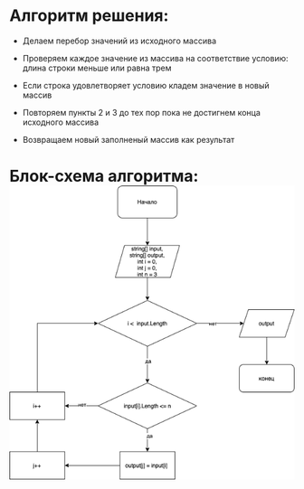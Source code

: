 # Алгоритм решения:

* Делаем перебор значений из исходного массива

* Проверяем каждое значение из массива на соответствие условию: длина строки меньше или равна трем

* Если строка удовлетворяет условию кладем значение в новый массив

* Повторяем пункты 2 и 3 до тех пор пока не достигнем конца исходного массива

* Возвращаем новый заполненый массив как результат

# Блок-схема алгоритма:![](Diagram.png) 
